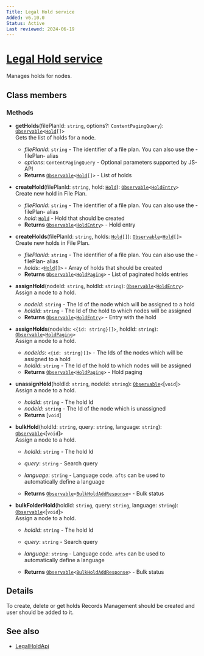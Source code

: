 ```yaml
---
Title: Legal Hold service
Added: v6.10.0
Status: Active
Last reviewed: 2024-06-19
---
```


# [Legal Hold service](../../../lib/content-services/src/lib/legal-hold/services/legal-hold.service.ts "Defined in legal-hold.service.ts")

Manages holds for nodes.

## Class members

### Methods

-   **getHolds**(filePlanId: `string`, options?: `ContentPagingQuery`): [`Observable`](http://reactivex.io/documentation/observable.html)`<`[`Hold`](../../../lib/js-api/src/api/gs-core-rest-api/docs/Hold.md)`[]>`<br/>
    Gets the list of holds for a node.
    -   _filePlanId_: `string` - The identifier of a file plan. You can also use the -filePlan- alias
    -   _options_: `ContentPagingQuery` - Optional parameters supported by JS-API
    -   **Returns** [`Observable`](http://reactivex.io/documentation/observable.html)`<`[`Hold`](../../../lib/js-api/src/api/gs-core-rest-api/docs/Hold.md)`[]>` - List of holds <br/>

-   **createHold**(filePlanId: `string`, hold: [`Hold`](../../../lib/js-api/src/api/gs-core-rest-api/docs/Hold.md)): [`Observable`](http://reactivex.io/documentation/observable.html)`<`[`HoldEntry`](../../../lib/js-api/src/api/gs-core-rest-api/docs/HoldEntry.md)`>`<br/>
    Create new hold in File Plan.
    -   _filePlanId_: `string` - The identifier of a file plan. You can also use the -filePlan- alias
    -   _hold_: [`Hold`](../../../lib/js-api/src/api/gs-core-rest-api/docs/Hold.md) - Hold that should be created
    -   **Returns** [`Observable`](http://reactivex.io/documentation/observable.html)`<`[`HoldEntry`](../../../lib/js-api/src/api/gs-core-rest-api/docs/HoldEntry.md)`>` - Hold entry<br/>

-   **createHolds**(filePlanId: `string`, holds: [`Hold`](../../../lib/js-api/src/api/gs-core-rest-api/docs/Hold.md)`[]`): [`Observable`](http://reactivex.io/documentation/observable.html)`<`[`Hold`](../../../lib/js-api/src/api/gs-core-rest-api/docs/Hold.md)`[]>`<br/>
    Create new holds in File Plan.
    -   _filePlanId_: `string` - The identifier of a file plan. You can also use the -filePlan- alias
    -   _holds_: `<`[`Hold`](../../../lib/js-api/src/api/gs-core-rest-api/docs/Hold.md)`[]>` - Array of holds that should be created
    -   **Returns** [`Observable`](http://reactivex.io/documentation/observable.html)`<`[`HoldPaging`](../../../lib/js-api/src/api/gs-core-rest-api/docs/HoldPaging.md)`>` - List of paginated holds entries

-   **assignHold**(nodeId: `string`, holdId: `string`): [`Observable`](http://reactivex.io/documentation/observable.html)`<`[`HoldEntry`](../../../lib/js-api/src/api/gs-core-rest-api/docs/HoldEntry.md)`>`<br/>
    Assign a node to a hold.
    -   _nodeId_: `string` - The Id of the node which will be assigned to a hold
    -   _holdId_: `string` - The Id of the hold to which nodes will be assigned
    -   **Returns** [`Observable`](http://reactivex.io/documentation/observable.html)`<`[`HoldEntry`](../../../lib/js-api/src/api/gs-core-rest-api/docs/HoldEntry.md)`>` - Entry with the hold <br/>

-   **assignHolds**(nodeIds: `<{id: string}[]>`, holdId: `string`): [`Observable`](http://reactivex.io/documentation/observable.html)`<`[`HoldPaging`](../../../lib/js-api/src/api/gs-core-rest-api/docs/HoldPaging.md)`>`<br/>
    Assign a node to a hold.
    -   _nodeIds_: `<{id: string}[]>` - The Ids of the nodes which will be assigned to a hold
    -   _holdId_: `string` - The Id of the hold to which nodes will be assigned
    -   **Returns** [`Observable`](http://reactivex.io/documentation/observable.html)`<`[`HoldPaging`](../../../lib/js-api/src/api/gs-core-rest-api/docs/Hold.md)`>` - Hold paging <br/>

-   **unassignHold**(holdId: `string`, nodeId: `string`): [`Observable`](http://reactivex.io/documentation/observable.html)`<`[`void`]`>`<br/>
    Assign a node to a hold.
    -   _holdId_: `string` - The hold Id
    -   _nodeId_: `string` - The Id of the node which is unassigned
    -   **Returns** [`void`] <br/>

-   **bulkHold**(holdId: `string`, query: `string`, language: `string`): [`Observable`](http://reactivex.io/documentation/observable.html)`<`[`void`]`>`<br/>
    Assign a node to a hold.
    -   _holdId_: `string` - The hold Id
    -   _query_: `string` - Search query
    -   _language_: `string` - Language code. `afts` can be used to automatically define a language

    -   **Returns** [`Observable`](http://reactivex.io/documentation/observable.html)`<`[`BulkHoldAddResponse`](../../../lib/js-api/src/api/gs-core-rest-api/docs/BulkHoldAddResponse.md)`>` - Bulk status <br/>

-   **bulkFolderHold**(holdId: `string`, query: `string`, language: `string`): [`Observable`](http://reactivex.io/documentation/observable.html)`<`[`void`]`>`<br/>
    Assign a node to a hold.
    -   _holdId_: `string` - The hold Id
    -   _query_: `string` - Search query
    -   _language_: `string` - Language code. `afts` can be used to automatically define a language

    -   **Returns** [`Observable`](http://reactivex.io/documentation/observable.html)`<`[`BulkHoldAddResponse`](../../../lib/js-api/src/api/gs-core-rest-api/docs/BulkHoldAddResponse.md)`>` - Bulk status <br/>


## Details

To create, delete or get holds Records Management should be created and user should be added to it.

## See also

-   [LegalHoldApi](../../../lib/js-api/src/api/gs-core-rest-api/docs/LegalHoldApi.md)
